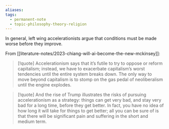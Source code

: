 ```yaml
---
aliases: 
tags:
  - permanent-note
  - topic-philosophy-theory-religion
---
```

In general, left wing accelerationists argue that conditions must be made worse before they improve.

From [[literature-notes/2023-chiang-will-ai-become-the-new-mckinsey]]:

>[!quote]
>Accelerationism says that it’s futile to try to oppose or reform capitalism; instead, we have to exacerbate capitalism’s worst tendencies until the entire system breaks down. The only way to move beyond capitalism is to stomp on the gas pedal of neoliberalism until the engine explodes.

>[!quote]
>And the rise of Trump illustrates the risks of pursuing accelerationism as a strategy: things can get very bad, and stay very bad for a long time, before they get better. In fact, you have no idea of how long it will take for things to get better; all you can be sure of is that there will be significant pain and suffering in the short and medium term.


